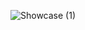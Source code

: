 ![Showcase (1)](https://user-images.githubusercontent.com/85431690/221413032-3a862e31-e4e6-4773-af4d-264fb2ef65a4.png)
